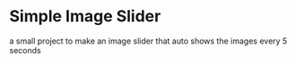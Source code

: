# Simple Image Slider
a small project to make an image slider that auto shows the images every 5 seconds 